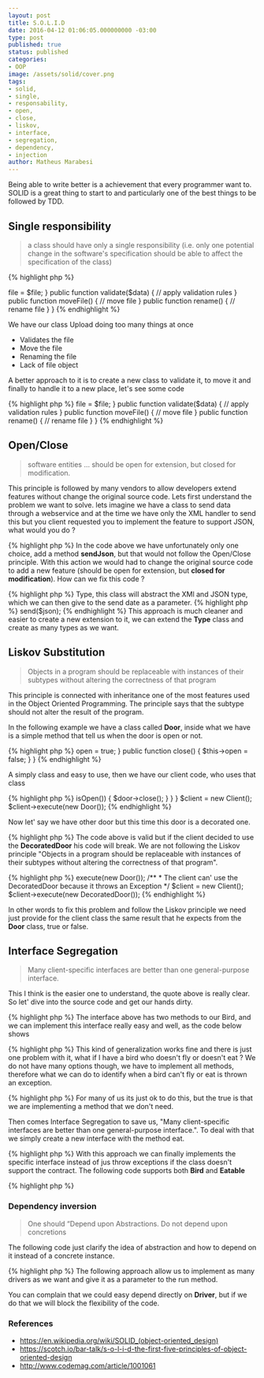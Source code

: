 ```yaml
---
layout: post
title: S.O.L.I.D
date: 2016-04-12 01:06:05.000000000 -03:00
type: post
published: true
status: published
categories:
- OOP
image: /assets/solid/cover.png
tags:
- solid,
- single,
- responsability,
- open,
- close,
- liskov,
- interface,
- segregation,
- dependency,
- injection
author: Matheus Marabesi
---
```

<p>Being able to write better is a achievement that every programmer want to. SOLID is a great thing to start to
    and particularly one of the best things to be followed by TDD.</p>

<section class="post-section">
<h1 class="post-title">Single responsibility</h1>
<blockquote><p>a class should have only a single responsibility (i.e. only one potential change in the software's specification should be able to affect the specification of the class)</p></blockquote>

{% highlight php %}
<?php
class Upload {

    private $file;

    public function __construct($file)
    {
        $this->file = $file;
    }

    public function validate($data)
    {
        // apply validation rules
    }
       
    public function moveFile()
    {
        // move file
    }

    public function rename()
    {
        // rename file
    }
}
{% endhighlight %}

<p>We have our class Upload doing too many things at once</p>
<ul>
<li>Validates the file</li>
<li>Move the file</li>
<li>Renaming the file</li>
<li>Lack of file object</li>
</ul>
<p>A better approach to it is to create a new class to validate it, to move it and finally to handle it to a new place, let's see some code</p>
{% highlight php %}
<?php
class File {}

class ValidateFile {}

class MoveFile {}

class TransformFile {}


class Upload {

    private $file;

    public function __construct(File $file)
    {
        $this->file = $file;
    }

    public function validate($data)
    {
        // apply validation rules
    }
       
    public function moveFile()
    {
        // move file
    }

    public function rename()
    {
        // rename file
    }
}
{% endhighlight %}
</section>

<section class="post-section">
<h1 class="post-title">Open/Close</h1>
<blockquote><p>software entities … should be open for extension, but closed for modification.</p></blockquote>


<p>This principle is followed by many vendors to allow developers extend features without change the original source code. Lets first understand the problem
we want to solve. lets imagine we have a class to send data through a webservice and at the time we have only the XML handler to send this but you client requested you to
implement the feature to support JSON, what would you do ?</p>

{% highlight php %}
<?php
class Webservice {

    public function sendXml($data) {
        // handle the send here
    }
}
{% endhighlight %}

<p>In the code above we have unfortunately only one choice, add a method <strong>sendJson</strong>, but that would not follow the Open/Close principle. With this action we
would had to change the original source code to add a new feature (should be open for extension, but <strong>closed for modification</strong>). How can we fix this code ?</p>

{% highlight php %}
<?php
abstract class Type {}

class XML extends Type {}

class XML extends Json {}

class Webservice {

    public function send(Type $data) {
        // handle the send here
    }
}
{% endhighlight %}

To easily refactor this code accordinly with open/close principle we would first to create a new generic class called <strong>Type</strong>, this class will abstract
the XMl and JSON type, which we can then give to the send date as a parameter.

{% highlight php %}
<?php

$type = new Json();

$webservice = new Webservice();
$webservice->send($json);

{% endhighlight %}

This approach is much cleaner and easier to create a new extension to it, we can extend the <strong>Type</strong> class and create as many types as we want.
</section>

<section class="post-section">

<h1 class="post-title">Liskov Substitution</h1>

<blockquote><p>Objects in a program should be replaceable with instances of their subtypes without altering the correctness of that program</p></blockquote>

<p>This principle is connected with inheritance one of the most features used in the Object Oriented Programming. The principle says
that the subtype should not alter the result of the program.</p>

<p>In the following example we have a class called <strong>Door</strong>, inside what we have is a simple method
that tell us when the door is open or not.</p>

{% highlight php %}
<?php

class Door {

    protected $open = true;

    public function isOpen()
    {
        return $open;
    }

    public function open()
    {
        $this->open = true;
    }

    public function close()
    {
        $this->open = false;
    }
}

{% endhighlight %}

<p>
    A simply class and easy to use, then we have our client code, who uses that class
</p>

{% highlight php %}
<?php

class Client {

    public function execute(Door $door)
    {
        if ($door->isOpen()) {
            $door->close();
        }
    }
}

$client = new Client();
$client->execute(new Door());

{% endhighlight %}

<p>Now let' say we have other door but this time this door is a decorated one.</p>

{% highlight php %}
<?php

class DecoratedDoor extends Door {

    public function isOpen()
    {
        if (!parent::isOpen()) {
            throw new \Exception('Door is closed');
        }
    }
}
{% endhighlight %}

<p>The code above is valid but if the client decided to use the <strong>DecoratedDoor</strong> his code will break. We are not following
the Liskov principle "Objects in a program should be replaceable with instances of their subtypes without altering the correctness of that program".</p>

{% highlight php %}
<?php

// Original code
$client = new Client();
$client->execute(new Door());

/**
 * The client can' use the DecoratedDoor because it throws an Exception
 */
$client = new Client();
$client->execute(new DecoratedDoor());
{% endhighlight %}

<p>In other words to fix this problem and follow the Liskov principle we need just provide for the client class
the same result that he expects from the <strong>Door</strong> class, true or false.</p>
</section>

<section class="post-section">
<h1 class="post-title">Interface Segregation</h1>
<blockquote>
Many client-specific interfaces are better than one general-purpose interface.
</blockquote>

<p>This I think is the easier one to understand, the quote above is really clear. So let' dive into the source code
and get our hands dirty.</p>

{% highlight php %}
<?php
interface Bird {

    public function fly();

    public function eat();
}

{% endhighlight %}

<p>The interface above has two methods to our Bird, and we can implement this interface really easy and well, as the code below shows</p>

{% highlight php %}
<?php
class ConcreteBird implements Bird {

    public function fly()
    {
        print 'I can fly';
    }

    public function eat()
    {
        print 'I can eat';
    }
}

{% endhighlight %}

<p>This kind of generalization works fine and there is just one problem with it, what if I have a bird who doesn't fly or doesn't eat ?
We do not have many options though, we have to implement all methods, therefore what we can do to identify when a bird can't fly or eat is thrown an exception.</p>

{% highlight php %}
<?php
class ConcreteBirdWithoutFly implements Bird {

    public function fly()
    {
        throw new \Exception('I cannot fly');
    }

    public function eat()
    {
        print 'I can eat';
    }
}

class ConcreteBirdWithoutEat implements Bird {

    public function fly()
    {
        print 'I can fly';
    }

    public function eat()
    {
        throw new \Exception('I cannot eat');
    }
}
{% endhighlight %}

<p>For many of us its just ok to do this, but the true is that we are implementing a method that we don't need.</p>
<p>Then comes Interface Segregation to save us, "Many client-specific interfaces are better than one general-purpose interface.". To deal with that we simply create  a new
interface with the method eat.</p>

{% highlight php %}
<?php
interface Bird {

    public function fly();
}

interface Eatable {

    public function eat();
}
{% endhighlight %}

<p>With this approach we can finally implements the specific interface instead of jus throw exceptions if the class doesn't support the contract. The following code supports both
<strong>Bird</strong> and <strong>Eatable</strong></p>

{% highlight php %}
<?php

class ConcreteBirdWithoutEat implements Bird, Eatable {

    public function fly()
    {
        print 'I can fly';
    }

    public function eat()
    {
        print 'I can eat';
    }
}
{% endhighlight %}

This code is more flexible as well, we just implement what we are going to need.
</section>

<section class="post-section">
<h1 class="post-title">Dependency inversion</h1>
<blockquote><p>One should “Depend upon Abstractions. Do not depend upon concretions</p></blockquote>

<p>The following code just clarify the idea of abstraction and how to depend on it instead of a concrete instance.</p>

{% highlight php %}
<?php

abstract class Drivable {}

class Driver extends Drivable {}

class Car {

    public function run(Drivable $driver) {}
}
{% endhighlight %}

<p>The following approach allow us to implement as many drivers as we want and give it as a parameter to the run method. </p>
<p>You can complain that we could easy depend directly on <strong>Driver</strong>, but if we do that we will block the flexibility of the code.</p>
</section>

<section class="post-section">
<h1 class="post-title">References</h1>

<ul>
    <li><a href="https://en.wikipedia.org/wiki/SOLID_(object-oriented_design)" target="_blank">https://en.wikipedia.org/wiki/SOLID_(object-oriented_design)</a></li>
    <li><a href="https://scotch.io/bar-talk/s-o-l-i-d-the-first-five-principles-of-object-oriented-design" target="_blank">https://scotch.io/bar-talk/s-o-l-i-d-the-first-five-principles-of-object-oriented-design</a></li>
    <li><a href="http://www.codemag.com/article/1001061" target="_blank">http://www.codemag.com/article/1001061</a></li>
</ul>
</section>